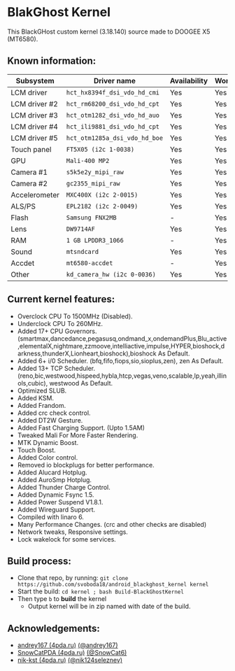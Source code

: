 # BlakGhost Kernel
This BlackGHost custom kernel (3.18.140) source made to DOOGEE X5 (MT6580).

## Known information:
| Subsystem | Driver name | Availability | Working |
|-----------|-------------|--------------|---------|
| LCM driver | `hct_hx8394f_dsi_vdo_hd_cmi` | Yes | Yes |
| LCM driver #2 | `hct_rm68200_dsi_vdo_hd_cpt` | Yes | Yes |
| LCM driver #3 | `hct_otm1282_dsi_vdo_hd_auo` | Yes | Yes |
| LCM driver #4 | `hct_ili9881_dsi_vdo_hd_cpt` | Yes | Yes |
| LCM driver #5 | `hct_otm1285a_dsi_vdo_hd_boe` | Yes | Yes |
| Touch panel | `FT5X05 (i2c 1-0038)` | Yes | Yes |
| GPU | `Mali-400 MP2` | Yes | Yes |
| Camera #1 | `s5k5e2y_mipi_raw` | Yes | Yes |
| Camera #2 | `gc2355_mipi_raw` | Yes | Yes |
| Accelerometer | `MXC400X (i2c 2-0015)` | Yes | Yes |
| ALS/PS | `EPL2182 (i2c 2-0049)` | Yes | Yes |
| Flash | `Samsung FNX2MB` | - | Yes |
| Lens | `DW9714AF` | Yes | Yes |
| RAM | `1 GB LPDDR3_1066` | - | Yes |
| Sound | `mtsndcard` | Yes | Yes |
| Accdet | `mt6580-accdet` | - | Yes |
| Other | `kd_camera_hw (i2c 0-0036)` | Yes | Yes |

## Current kernel features:
* Overclock CPU To 1500MHz (Disabled).
* Underclock CPU To 260MHz.
* Added 17+ CPU Governors. (smartmax,dancedance,pegasusq,ondmand_x,ondemandPlus,Blu_active,elementalX,nightmare,zzmoove,intelliactive,impulse,HYPER,bioshock,darkness,thunderX,Lionheart,bioshock),bioshock As Default.
* Added 6+ i/0 Scheduler. (bfq,fifo,fiops,sio,sioplus,zen), zen As Default.
* Added 13+ TCP Scheduler. (reno,bic,westwood,hispeed,hybla,htcp,vegas,veno,scalable,lp,yeah,illinols,cubic), westwood As Default.
* Optimized SLUB.
* Added KSM.
* Added Frandom.
* Added crc check control. 
* Added DT2W Gesture.
* Added Fast Charging Support. (Upto 1.5AM)
* Tweaked Mali For More Faster Rendering.
* MTK Dynamic Boost.
* Touch Boost.
* Added Color control.
* Removed io blockplugs for better performance. 
* Added Alucard Hotplug. 
* Added AuroSmp Hotplug.
* Added Thunder Charge Control.
* Added Dynamic Fsync 1.5.
* Added Power Suspend V1.8.1.
* Added Wireguard Support.
* Compiled with linaro 6. 
* Many Performance Changes. (crc and other checks are disabled) 
* Network tweaks, Responsive settings. 
* Lock wakelock for some services. 

## Build process:
* Clone that repo, by running:
`git clone https://github.com/svoboda18/android_blackghost_kernel kernel`
* Start the build:
`cd kernel ; bash Build-BlackGhostKernel`
* Then type `b` to **build** the kernel
  - Output kernel will be in zip named with date of the build.

## Acknowledgements:
* [andrey167 (4pda.ru)](https://4pda.ru/forum/index.php?showuser=6516960) [(@andrey167)](https://github.com/andrey167)
* [SnowCatPDA (4pda.ru)](https://4pda.ru/forum/index.php?showuser=334271) [(@SnowCat6)](https://github.com/SnowCat6)
* [nik-kst (4pda.ru)](https://4pda.ru/forum/index.php?showuser=4052130) [(@nik124seleznev)](https://github.com/nik124seleznev)

